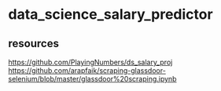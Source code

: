 # data_science_salary_predictor

## resources 
https://github.com/PlayingNumbers/ds_salary_proj
https://github.com/arapfaik/scraping-glassdoor-selenium/blob/master/glassdoor%20scraping.ipynb

